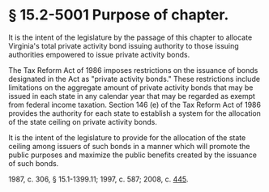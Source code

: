 # § 15.2-5001 Purpose of chapter.

<p>It is the intent of the legislature by the passage of this chapter to allocate Virginia's total private activity bond issuing authority to those issuing authorities empowered to issue private activity bonds.</p><p>The Tax Reform Act of 1986 imposes restrictions on the issuance of bonds designated in the Act as "private activity bonds." These restrictions include limitations on the aggregate amount of private activity bonds that may be issued in each state in any calendar year that may be regarded as exempt from federal income taxation. Section 146 (e) of the Tax Reform Act of 1986 provides the authority for each state to establish a system for the allocation of the state ceiling on private activity bonds.</p><p>It is the intent of the legislature to provide for the allocation of the state ceiling among issuers of such bonds in a manner which will promote the public purposes and maximize the public benefits created by the issuance of such bonds.</p><p>1987, c. 306, § 15.1-1399.11; 1997, c. 587; 2008, c. <a href='http://lis.virginia.gov/cgi-bin/legp604.exe?081+ful+CHAP0445'>445</a>.</p>